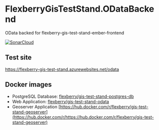 # FlexberryGisTestStand.ODataBackend

OData backed for flexberry-gis-test-stand-ember-frontend

[![SonarCloud](https://github.com/Flexberry/FlexberryGisTestStand.ODataBackend/actions/workflows/build.yml/badge.svg)](https://github.com/Flexberry/FlexberryGisTestStand.ODataBackend/actions/workflows/build.yml)

## Test site

<https://flexberry-gis-test-stand.azurewebsites.net/odata>

## Docker images

* PostgreSQL Database: [flexberry/gis-test-stand-postgres-db](https://hub.docker.com/r/flexberry/gis-test-stand-postgres-db/)
* Web Application: [flexberry/gis-test-stand-odata](https://hub.docker.com/r/flexberry/gis-test-stand-data/)
* Geoserver Application [https://hub.docker.com/r/flexberry/gis-test-stand-geoserver](https://hub.docker.com/r/https://hub.docker.com/r/flexberry/gis-test-stand-geoserver)
